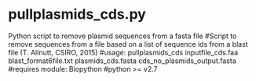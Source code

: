 # pullplasmids_cds.py
Python script to remove plasmid sequences from a fasta file
#Script to remove sequences from a file based on a list of sequence ids from a blast file (T. Allnutt, CSIRO, 2015)
#usage: pullplasmids_cds inputfile_cds.faa blast_format6file.txt plasmids_cds.fasta cds_no_plasmids_output.fasta
#requires module: Biopython
#python >= v2.7

